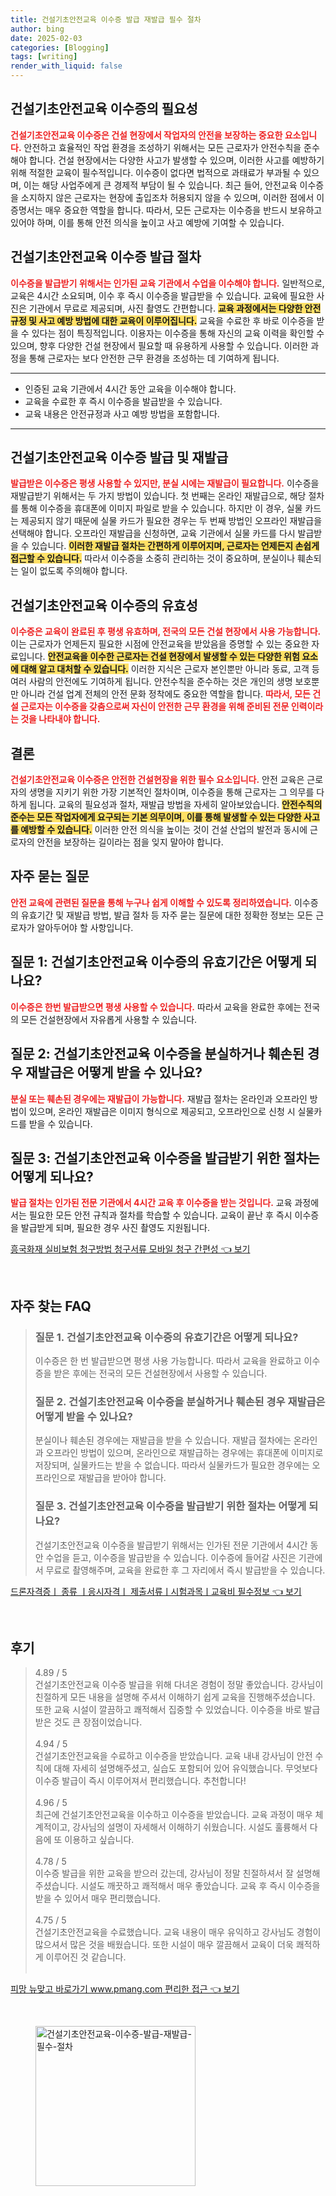 ```yaml
---
title: 건설기초안전교육 이수증 발급 재발급 필수 절차
author: bing
date: 2025-02-03
categories: [Blogging]
tags: [writing]
render_with_liquid: false
---
```



<h2 id='건설기초안전교육_이수증의_필요성'>건설기초안전교육 이수증의 필요성</h2>

<p><b><span style="color: #ee2323;">건설기초안전교육 이수증은 건설 현장에서 작업자의 안전을 보장하는 중요한 요소입니다.</span></b> 안전하고 효율적인 작업 환경을 조성하기 위해서는 모든 근로자가 안전수칙을 준수해야 합니다. 건설 현장에서는 다양한 사고가 발생할 수 있으며, 이러한 사고를 예방하기 위해 적절한 교육이 필수적입니다. 이수증이 없다면 법적으로 과태료가 부과될 수 있으며, 이는 해당 사업주에게 큰 경제적 부담이 될 수 있습니다. 최근 들어, 안전교육 이수증을 소지하지 않은 근로자는 현장에 출입조차 허용되지 않을 수 있으며, 이러한 점에서 이 증명서는 매우 중요한 역할을 합니다. 따라서, 모든 근로자는 이수증을 반드시 보유하고 있어야 하며, 이를 통해 안전 의식을 높이고 사고 예방에 기여할 수 있습니다.</p>

<h2 id='발급_절차'>건설기초안전교육 이수증 발급 절차</h2>

<p><b><span style="color: #ee2323;">이수증을 발급받기 위해서는 인가된 교육 기관에서 수업을 이수해야 합니다.</span></b> 일반적으로, 교육은 4시간 소요되며, 이수 후 즉시 이수증을 발급받을 수 있습니다. 교육에 필요한 사진은 기관에서 무료로 제공되며, 사진 촬영도 간편합니다. <b><span style="background-color: #ffe066;">교육 과정에서는 다양한 안전 규정 및 사고 예방 방법에 대한 교육이 이루어집니다.</span></b> 교육을 수료한 후 바로 이수증을 받을 수 있다는 점이 특징적입니다. 이용자는 이수증을 통해 자신의 교육 이력을 확인할 수 있으며, 향후 다양한 건설 현장에서 필요할 때 유용하게 사용할 수 있습니다. 이러한 과정을 통해 근로자는 보다 안전한 근무 환경을 조성하는 데 기여하게 됩니다.</p>

<hr />

<ul>
    <li>인증된 교육 기관에서 4시간 동안 교육을 이수해야 합니다.</li>
    <li>교육을 수료한 후 즉시 이수증을 발급받을 수 있습니다.</li>
    <li>교육 내용은 안전규정과 사고 예방 방법을 포함합니다.</li>
</ul>

<hr />

<h2 id='재발급_절차'>건설기초안전교육 이수증 발급 및 재발급</h2>

<p><b><span style="color: #ee2323;">발급받은 이수증은 평생 사용할 수 있지만, 분실 시에는 재발급이 필요합니다.</span></b> 이수증을 재발급받기 위해서는 두 가지 방법이 있습니다. 첫 번째는 온라인 재발급으로, 해당 절차를 통해 이수증을 휴대폰에 이미지 파일로 받을 수 있습니다. 하지만 이 경우, 실물 카드는 제공되지 않기 때문에 실물 카드가 필요한 경우는 두 번째 방법인 오프라인 재발급을 선택해야 합니다. 오프라인 재발급을 신청하면, 교육 기관에서 실물 카드를 다시 발급받을 수 있습니다. <b><span style="background-color: #ffe066;">이러한 재발급 절차는 간편하게 이루어지며, 근로자는 언제든지 손쉽게 접근할 수 있습니다.</span></b> 따라서 이수증을 소중히 관리하는 것이 중요하며, 분실이나 훼손되는 일이 없도록 주의해야 합니다.</p>

<h2 id='유효성'>건설기초안전교육 이수증의 유효성</h2>

<p><b><span style="color: #ee2323;">이수증은 교육이 완료된 후 평생 유효하며, 전국의 모든 건설 현장에서 사용 가능합니다.</span></b> 이는 근로자가 언제든지 필요한 시점에 안전교육을 받았음을 증명할 수 있는 중요한 자료입니다. <b><span style="background-color: #ffe066;">안전교육을 이수한 근로자는 건설 현장에서 발생할 수 있는 다양한 위험 요소에 대해 알고 대처할 수 있습니다.</span></b> 이러한 지식은 근로자 본인뿐만 아니라 동료, 고객 등 여러 사람의 안전에도 기여하게 됩니다. 안전수칙을 준수하는 것은 개인의 생명 보호뿐만 아니라 건설 업계 전체의 안전 문화 정착에도 중요한 역할을 합니다. <b><span style="color: #ee2323;">따라서, 모든 건설 근로자는 이수증을 갖춤으로써 자신이 안전한 근무 환경을 위해 준비된 전문 인력이라는 것을 나타내야 합니다.</span></b></p>

<h2 id='결론'>결론</h2>

<p><b><span style="color: #ee2323;">건설기초안전교육 이수증은 안전한 건설현장을 위한 필수 요소입니다.</span></b> 안전 교육은 근로자의 생명을 지키기 위한 가장 기본적인 절차이며, 이수증을 통해 근로자는 그 의무를 다하게 됩니다. 교육의 필요성과 절차, 재발급 방법을 자세히 알아보았습니다. <b><span style="background-color: #ffe066;">안전수칙의 준수는 모든 작업자에게 요구되는 기본 의무이며, 이를 통해 발생할 수 있는 다양한 사고를 예방할 수 있습니다.</span></b> 이러한 안전 의식을 높이는 것이 건설 산업의 발전과 동시에 근로자의 안전을 보장하는 길이라는 점을 잊지 말아야 합니다.</p>

<h2 id='자주_묻는_질문'>자주 묻는 질문</h2>

<p><b><span style="color: #ee2323;">안전 교육에 관련된 질문을 통해 누구나 쉽게 이해할 수 있도록 정리하였습니다.</span></b> 이수증의 유효기간 및 재발급 방법, 발급 절차 등 자주 묻는 질문에 대한 정확한 정보는 모든 근로자가 알아두어야 할 사항입니다.</p>

<h2 id='질문_1'>질문 1: 건설기초안전교육 이수증의 유효기간은 어떻게 되나요?</h2>

<p><b><span style="color: #ee2323;">이수증은 한번 발급받으면 평생 사용할 수 있습니다.</span></b> 따라서 교육을 완료한 후에는 전국의 모든 건설현장에서 자유롭게 사용할 수 있습니다.</p>

<h2 id='질문_2'>질문 2: 건설기초안전교육 이수증을 분실하거나 훼손된 경우 재발급은 어떻게 받을 수 있나요?</h2>

<p><b><span style="color: #ee2323;">분실 또는 훼손된 경우에는 재발급이 가능합니다.</span></b> 재발급 절차는 온라인과 오프라인 방법이 있으며, 온라인 재발급은 이미지 형식으로 제공되고, 오프라인으로 신청 시 실물카드를 받을 수 있습니다.</p>

<h2 id='질문_3'>질문 3: 건설기초안전교육 이수증을 발급받기 위한 절차는 어떻게 되나요?</h2>

<p><b><span style="color: #ee2323;">발급 절차는 인가된 전문 기관에서 4시간 교육 후 이수증을 받는 것입니다.</span></b> 교육 과정에서는 필요한 모든 안전 규칙과 절차를 학습할 수 있습니다. 교육이 끝난 후 즉시 이수증을 발급받게 되며, 필요한 경우 사진 촬영도 지원됩니다.</p>


<p><a class="click-button" title="흥국화재 실비보험 청구방법 청구서류 모바일 청구 간편성" href="https://blackassets.github.io/posts/%ED%9D%A5%EA%B5%AD%ED%99%94%EC%9E%AC-%EC%8B%A4%EB%B9%84%EB%B3%B4%ED%97%98-%EC%B2%AD%EA%B5%AC%EB%B0%A9%EB%B2%95-%EC%B2%AD%EA%B5%AC%EC%84%9C%EB%A5%98-%EB%AA%A8%EB%B0%94%EC%9D%BC-%EC%B2%AD%EA%B5%AC-%EA%B0%84%ED%8E%B8%EC%84%B1/" rel="dofollow">흥국화재 실비보험 청구방법 청구서류 모바일 청구 간편성 👈 보기</a></p><br>
<h2 id='자주_찾는_FAQ'>자주 찾는 FAQ</h2>
<div itemscope="" itemtype="https://schema.org/FAQPage"> 
<blockquote> 
<div itemscope="" itemprop="mainEntity" itemtype="https://schema.org/Question"> 
<h3 itemprop="name">질문 1. 건설기초안전교육 이수증의 유효기간은 어떻게 되나요?</h3> 
<div itemscope="" itemprop="acceptedAnswer" itemtype="https://schema.org/Answer"> 
<span itemprop="text"> 
<p>이수증은 한 번 발급받으면 평생 사용 가능합니다. 따라서 교육을 완료하고 이수증을 받은 후에는 전국의 모든 건설현장에서 사용할 수 있습니다.</p> 
</span> 
</div> 
</div> 

<div itemscope="" itemprop="mainEntity" itemtype="https://schema.org/Question"> 
<h3 itemprop="name">질문 2. 건설기초안전교육 이수증을 분실하거나 훼손된 경우 재발급은 어떻게 받을 수 있나요?</h3> 
<div itemscope="" itemprop="acceptedAnswer" itemtype="https://schema.org/Answer"> 
<span itemprop="text"> 
<p>분실이나 훼손된 경우에는 재발급을 받을 수 있습니다. 재발급 절차에는 온라인과 오프라인 방법이 있으며, 온라인으로 재발급하는 경우에는 휴대폰에 이미지로 저장되며, 실물카드는 받을 수 없습니다. 따라서 실물카드가 필요한 경우에는 오프라인으로 재발급을 받아야 합니다.</p> 
</span> 
</div> 
</div> 

<div itemscope="" itemprop="mainEntity" itemtype="https://schema.org/Question"> 
<h3 itemprop="name">질문 3. 건설기초안전교육 이수증을 발급받기 위한 절차는 어떻게 되나요?</h3> 
<div itemscope="" itemprop="acceptedAnswer" itemtype="https://schema.org/Answer"> 
<span itemprop="text"> 
<p>건설기초안전교육 이수증을 발급받기 위해서는 인가된 전문 기관에서 4시간 동안 수업을 듣고, 이수증을 발급받을 수 있습니다. 이수증에 들어갈 사진은 기관에서 무료로 촬영해주며, 교육을 완료한 후 그 자리에서 즉시 발급받을 수 있습니다.</p> 
</span> 
</div> 
</div> 
</blockquote> 
</div>
<p><a class="click-button" title="드론자격증ㅣ 종류 ㅣ응시자격ㅣ 제출서류ㅣ시험과목ㅣ교육비 필수정보" href="https://blackassets.github.io/posts/%EB%93%9C%EB%A1%A0%EC%9E%90%EA%B2%A9%EC%A6%9D%E3%85%A3-%EC%A2%85%EB%A5%98-%E3%85%A3%EC%9D%91%EC%8B%9C%EC%9E%90%EA%B2%A9%E3%85%A3-%EC%A0%9C%EC%B6%9C%EC%84%9C%EB%A5%98%E3%85%A3%EC%8B%9C%ED%97%98%EA%B3%BC%EB%AA%A9%E3%85%A3%EA%B5%90%EC%9C%A1%EB%B9%84-%ED%95%84%EC%88%98%EC%A0%95%EB%B3%B4/" rel="dofollow">드론자격증ㅣ 종류 ㅣ응시자격ㅣ 제출서류ㅣ시험과목ㅣ교육비 필수정보 👈 보기</a></p><br>
<h2 id='후기'>후기</h2>
<div itemscope itemtype="https://schema.org/Product">
  <blockquote>
  <div itemprop="review" itemscope itemtype="https://schema.org/Review">
      <div itemprop="reviewRating" itemscope itemtype="https://schema.org/Rating"> <span itemprop="ratingValue">4.89</span> / <span itemprop="bestRating">5</span> </div>
      <span itemprop="reviewBody">건설기초안전교육 이수증 발급을 위해 다녀온 경험이 정말 좋았습니다. 강사님이 친절하게 모든 내용을 설명해 주셔서 이해하기 쉽게 교육을 진행해주셨습니다. 또한 교육 시설이 깔끔하고 쾌적해서 집중할 수 있었습니다. 이수증을 바로 발급받은 것도 큰 장점이었습니다.</span>
  </div>
  <br>
  <div itemprop="review" itemscope itemtype="https://schema.org/Review">
      <div itemprop="reviewRating" itemscope itemtype="https://schema.org/Rating"> <span itemprop="ratingValue">4.94</span> / <span itemprop="bestRating">5</span> </div>
      <span itemprop="reviewBody">건설기초안전교육을 수료하고 이수증을 받았습니다. 교육 내내 강사님이 안전 수칙에 대해 자세히 설명해주셨고, 실습도 포함되어 있어 유익했습니다. 무엇보다 이수증 발급이 즉시 이루어져서 편리했습니다. 추천합니다!</span>
  </div>
  <br>
  <div itemprop="review" itemscope itemtype="https://schema.org/Review">
      <div itemprop="reviewRating" itemscope itemtype="https://schema.org/Rating"> <span itemprop="ratingValue">4.96</span> / <span itemprop="bestRating">5</span> </div>
      <span itemprop="reviewBody">최근에 건설기초안전교육을 이수하고 이수증을 받았습니다. 교육 과정이 매우 체계적이고, 강사님의 설명이 자세해서 이해하기 쉬웠습니다. 시설도 훌륭해서 다음에 또 이용하고 싶습니다.</span>
  </div>
  <br>
  <div itemprop="review" itemscope itemtype="https://schema.org/Review">
      <div itemprop="reviewRating" itemscope itemtype="https://schema.org/Rating"> <span itemprop="ratingValue">4.78</span> / <span itemprop="bestRating">5</span> </div>
      <span itemprop="reviewBody">이수증 발급을 위한 교육을 받으러 갔는데, 강사님이 정말 친절하셔서 잘 설명해 주셨습니다. 시설도 깨끗하고 쾌적해서 매우 좋았습니다. 교육 후 즉시 이수증을 받을 수 있어서 매우 편리했습니다.</span>
  </div>
  <br>
  <div itemprop="review" itemscope itemtype="https://schema.org/Review">
      <div itemprop="reviewRating" itemscope itemtype="https://schema.org/Rating"> <span itemprop="ratingValue">4.75</span> / <span itemprop="bestRating">5</span> </div>
      <span itemprop="reviewBody">건설기초안전교육을 수료했습니다. 교육 내용이 매우 유익하고 강사님도 경험이 많으셔서 많은 것을 배웠습니다. 또한 시설이 매우 깔끔해서 교육이 더욱 쾌적하게 이루어진 것 같습니다.</span>
  </div>
  <br>
  </blockquote>
</div>
<p><a class="click-button" title="피망 뉴맞고 바로가기 www.pmang.com 편리한 접근" href="https://blackassets.github.io/posts/%ED%94%BC%EB%A7%9D-%EB%89%B4%EB%A7%9E%EA%B3%A0-%EB%B0%94%EB%A1%9C%EA%B0%80%EA%B8%B0-www.pmang.com-%ED%8E%B8%EB%A6%AC%ED%95%9C-%EC%A0%91%EA%B7%BC/" rel="dofollow">피망 뉴맞고 바로가기 www.pmang.com 편리한 접근 👈 보기</a></p><br>
<figure class="image"><img src="https://blackassets.github.io/assets/img/thumbnail/건설기초안전교육-이수증-발급-재발급-필수-절차.webp" alt="건설기초안전교육-이수증-발급-재발급-필수-절차" width="256" height="256"></figure>